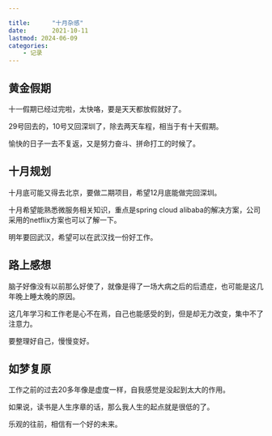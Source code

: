 ```yaml
---

title:      "十月杂感"
date:       2021-10-11
lastmod: 2024-06-09
categories:      
    - 记录
---
```


## 黄金假期

十一假期已经过完啦，太快咯，要是天天都放假就好了。

29号回去的，10号又回深圳了，除去两天车程，相当于有十天假期。

愉快的日子一去不复返，又是努力奋斗、拼命打工的时候了。

## 十月规划

十月底可能又得去北京，要做二期项目，希望12月底能做完回深圳。

十月希望能熟悉微服务相关知识，重点是spring cloud alibaba的解决方案，公司采用的netflix方案也可以了解一下。

明年要回武汉，希望可以在武汉找一份好工作。

## 路上感想

脑子好像没有以前那么好使了，就像是得了一场大病之后的后遗症，也可能是这几年晚上睡太晚的原因。

这几年学习和工作老是心不在焉，自己也能感受的到，但是却无力改变，集中不了注意力。

要整理好自己，慢慢变好。

## 如梦复原

工作之前的过去20多年像是虚度一样，自我感觉是没起到太大的作用。

如果说，读书是人生序章的话，那么我人生的起点就是很低的了。

乐观的往前，相信有一个好的未来。